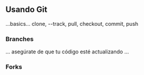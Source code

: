 ## Usando Git

...basics… clone, --track, pull, checkout, commit, push

### Branches

… asegúrate de que tu código esté actualizando …

### Forks

